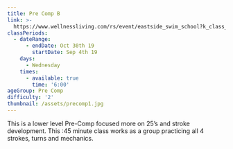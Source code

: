 ```yaml
---
title: Pre Comp B
link: >-
  https://www.wellnessliving.com/rs/event/eastside_swim_school?k_class_tab=12269&uid=0&id_class_tab=2
classPeriods:
  - dateRange:
      - endDate: Oct 30th 19
        startDate: Sep 4th 19
    days:
      - Wednesday
    times:
      - available: true
        time: '6:00'
ageGroup: Pre Comp
difficulty: '2'
thumbnail: /assets/precomp1.jpg
---
```

This is a lower level Pre-Comp focused more on 25’s and stroke development.  This :45 minute class works as a group practicing all 4 strokes, turns and mechanics.

